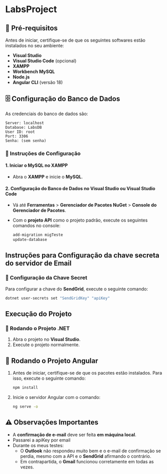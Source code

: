 # LabsProject
 
## 🚀 Pré-requisitos

Antes de iniciar, certifique-se de que os seguintes softwares estão instalados no seu ambiente:

- **Visual Studio**
- **Visual Studio Code** (opcional)
- **XAMPP**
- **Workbench MySQL**
- **Node.js**
- **Angular CLI** (versão 18)

## 🗄️ Configuração do Banco de Dados

As credenciais do banco de dados são:

```plaintext
Server: localhost
Database: LabsDB
User ID: root
Port: 3306
Senha: (sem senha)
```

### 🚀 Instruções de Configuração

#### 1. Iniciar o MySQL no XAMPP

- Abra o **XAMPP** e inicie o **MySQL**.

#### 2. Configuração do Banco de Dados no Visual Studio ou Visual Studio Code

- Vá até **Ferramentas** > **Gerenciador de Pacotes NuGet** > **Console do Gerenciador de Pacotes**.
- Com o **projeto API** como o projeto padrão, execute os seguintes comandos no console:

   ```bash
   add-migration migTeste
   update-database
   ```

## Instruções para Configuração da chave secreta do servidor de Email

### 🔑 Configuração da Chave Secret

Para configurar a chave do **SendGrid**, execute o seguinte comando:

```bash
dotnet user-secrets set "SendGridKey" "apiKey"
```

## Execução do Projeto

### 🚀 Rodando o Projeto .NET

1. Abra o projeto no **Visual Studio**.
2. Execute o projeto normalmente.

## 🚀 Rodando o Projeto Angular

1. Antes de iniciar, certifique-se de que os pacotes estão instalados. Para isso, execute o seguinte comando:

   ```bash
   npm install
   ```
2. Inicie o servidor Angular com o comando:

   ```bash
   ng serve -o
   ```
## ⚠️ Observações Importantes

- A **confirmação de e-mail** deve ser feita **em máquina local**.
- Passarei a apiKey por email
- Durante os meus testes:
  - O **Outlook** não respondeu muito bem e o e-mail de confirmação se perdia, mesmo com a API e o **SendGrid** afirmando o contrário.
  - Em contrapartida, o **Gmail** funcionou corretamente em todas as vezes.

